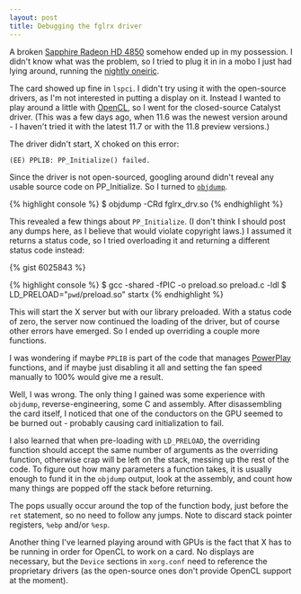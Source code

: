 ```yaml
---
layout: post
title: Debugging the fglrx driver
---
```


A broken [Sapphire Radeon HD 4850][1] somehow ended up in my possession. I
didn't know what was the problem, so I tried to plug it in in a mobo I just had
lying around, running the [nightly oneiric][2].

[1]: https://en.wikipedia.org/wiki/Radeon_R700#Radeon_HD_4800
[2]: https://wiki.ubuntu.com/OneiricOcelot

The card showed up fine in `lspci`. I didn't try using it with the open-source
drivers, as I'm not interested in putting a display on it. Instead I wanted to
play around a little with [OpenCL][3], so I went for the closed-source Catalyst
driver. (This was a few days ago, when 11.6 was the newest version around - I
haven't tried it with the latest 11.7 or with the 11.8 preview versions.)

[3]: https://en.wikipedia.org/wiki/OpenCL

The driver didn't start, X choked on this error:

    (EE) PPLIB: PP_Initialize() failed.

Since the driver is not open-sourced, googling around didn't reveal any usable
source code on PP_Initialize. So I turned to [`objdump`][4].

[4]: https://en.wikipedia.org/wiki/Objdump

{% highlight console %}
$ objdump -CRd fglrx_drv.so
{% endhighlight %}

This revealed a few things about `PP_Initialize`. (I don't think I should post
any dumps here, as I believe that would violate copyright laws.) I assumed it
returns a status code, so I tried overloading it and returning a different
status code instead:

{% gist 6025843 %}

{% highlight console %}
$ gcc -shared -fPIC -o preload.so preload.c -ldl
$ LD_PRELOAD="`pwd`/preload.so" startx
{% endhighlight %}

This will start the X server but with our library preloaded. With a status code
of zero, the server now continued the loading of the driver, but of course
other errors have emerged. So I ended up overriding a couple more functions.

I was wondering if maybe `PPLIB` is part of the code that manages
[PowerPlay][5] functions, and if maybe just disabling it all and setting the
fan speed manually to 100% would give me a result.

[5]: https://en.wikipedia.org/wiki/ATI_PowerPlay

Well, I was wrong. The only thing I gained was some experience with `objdump`,
reverse-engineering, some C and assembly. After disassembling the card itself,
I noticed that one of the conductors on the GPU seemed to be burned out -
probably causing card initialization to fail.

I also learned that when pre-loading with `LD_PRELOAD`, the overriding function
should accept the same number of arguments as the overriding function,
otherwise crap will be left on the stack, messing up the rest of the code. To
figure out how many parameters a function takes, it is usually enough to fund
it in the `objdump` output, look at the assembly, and count how many things are
popped off the stack before returning.

The pops usually occur around the top of the function body, just before the
`ret` statement, so no need to follow any jumps. Note to discard stack pointer
registers, `%ebp` and/or `%esp`.

Another thing I've learned playing around with GPUs is the fact that X has to
be running in order for OpenCL to work on a card. No displays are necessary,
but the `Device` sections in `xorg.conf` need to reference the proprietary
drivers (as the open-source ones don't provide OpenCL support at the moment).
